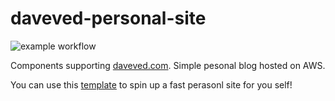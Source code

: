 # daveved-personal-site
![example workflow](https://github.com/daveved/daveved-personal-site/actions/workflows/deploy.yml/badge.svg)

Components supporting [daveved.com](https://daveved.com). Simple pesonal blog hosted on AWS.

You can use this [template](https://github.com/DaveVED/s3-sample-site-cf) to spin up a fast perasonl site for you self!